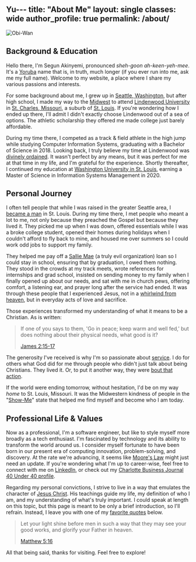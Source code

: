 Yu---
title: "About Me"
layout: single
classes: wide
author_profile: true
permalink: /about/
---

<script src="/assets/js/dynamic-link-targeting.js"></script>

![Obi-Wan](/assets/images/obiwan.gif)

## Background & Education

Hello there, I'm Segun Akinyemi, pronounced _sheh-goon ah-keen-yeh-mee_. It's a [Yoruba](https://en.wikipedia.org/wiki/Yoruba_people) name that is, in truth, much longer (if you ever run into me, ask me my full name). Welcome to my website, a place where I share my various passions and interests.

For some background about me, I grew up in [Seattle, Washington](https://en.wikipedia.org/wiki/Seattle), but after high school, I made my way to the [Midwest](https://en.wikipedia.org/wiki/Midwestern_United_States) to attend [Lindenwood University](https://en.wikipedia.org/wiki/Lindenwood_University) in [St. Charles, Missouri](https://en.wikipedia.org/wiki/St._Charles,_Missouri), a suburb of [St. Louis](https://en.wikipedia.org/wiki/St._Louis). If you're wondering how I ended up there, I'll admit I didn't exactly choose Lindenwood out of a sea of options. The athletic scholarship they offered me made college just barely affordable.

During my time there, I competed as a track & field athlete in the high jump while studying Computer Information Systems, graduating with a Bachelor of Science in 2018. Looking back, I truly believe my time at Lindenwood was [divinely ordained](https://www.biblegateway.com/passage/?search=Proverbs+16%3A9&version=NIV). It wasn't perfect by any means, but it was perfect for me at that time in my life, and I'm grateful for the experience. Shortly thereafter, I continued my education at [Washington University in St. Louis](https://en.wikipedia.org/wiki/Washington_University_in_St._Louis), earning a Master of Science in Information Systems Management in 2020.

## Personal Journey

I often tell people that while I was raised in the greater Seattle area, I [became a man](https://www.biblegateway.com/passage/?search=1%20Corinthians%2013%3A11&version=NKJV) in St. Louis. During my time there, I met people who meant a lot to me, not only because they preached the Gospel but because they lived it. They picked me up when I was down, offered essentials while I was a broke college student, opened their homes during holidays when I couldn't afford to fly back to mine, and housed me over summers so I could work odd jobs to support my family.

They helped me pay off a [Sallie Mae](https://en.wikipedia.org/wiki/Sallie_Mae) (a truly evil organization) loan so I could stay in school, ensuring that by graduation, I owed them nothing. They stood in the crowds at my track meets, wrote references for internships and grad school, insisted on sending money to my family when I finally opened up about our needs, and sat with me in church pews, offering comfort, a listening ear, and prayer long after the service had ended. It was through these people that I experienced Jesus, not in a [whirlwind from heaven](https://www.biblegateway.com/passage/?search=Job+38%3A1&version=KJV), but in everyday acts of love and sacrifice.

Those experiences transformed my understanding of what it means to be a Christian. As is written:

> If one of you says to them, 'Go in peace; keep warm and well fed,' but does nothing about their physical needs, what good is it?
>
> [James 2:15-17](https://www.biblegateway.com/passage/?search=James+2:15-17&version=NIV)

The generosity I've received is why I'm so passionate about [service](https://www.biblegateway.com/passage/?search=Luke%2022%3A27&version=NKJV). I do for others what God did for me through people who didn't just talk about being Christians. They lived it. Or, to put it another way, they were [bout that action](https://www.youtube.com/watch?v=r6xTB6xnLik).

If the world were ending tomorrow, without hesitation, I'd be on my way *home* to St. Louis, Missouri. It was the Midwestern kindness of people in the "[Show-Me](https://www.sos.mo.gov/archives/history/slogan.asp)" state that helped me find myself and become who I am today.

## Professional Life & Values

Now as a professional, I'm a software engineer, but like to style myself more broadly as a tech enthusiast. I'm fascinated by technology and its ability to transform the world around us. I consider myself fortunate to have been born in our present era of computing innovation, problem-solving, and discovery. At the rate we're advancing, it seems like [Moore's Law](https://en.wikipedia.org/wiki/Moore%27s_law) might just need an update. If you're wondering what I'm up to career-wise, feel free to connect with me on [LinkedIn](https://www.linkedin.com/in/segunakinyemi), or check out my [Charlotte Business Journal 40 Under 40 profile](https://segunakinyemi.com/blog/cbj-40-under-40/).

Regarding my personal convictions, I strive to live in a way that emulates the character of [Jesus Christ](/blog/commands-of-christ/). His teachings guide my life, my definition of who I am, and my understanding of what's truly important. I could speak at length on this topic, but this page is meant to be only a brief introduction, so I'll refrain. Instead, I leave you with one of my [favorite quotes](/blog/favorite-quotes) below.

> Let your light shine before men in such a way that they may see your good works, and glorify your Father in heaven.
>
> [Matthew 5:16](https://www.biblegateway.com/passage/?search=Matthew%205%3A16&version=NIV)

All that being said, thanks for visiting. Feel free to explore!
